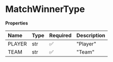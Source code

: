 # MatchWinnerType

**Properties**

| Name   | Type | Required | Description |
| :----- | :--- | :------- | :---------- |
| PLAYER | str  | ✅       | "Player"    |
| TEAM   | str  | ✅       | "Team"      |
